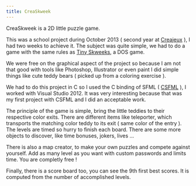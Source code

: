 ```yaml
---
title: CreaSkweek
---
```


CreaSkweek is a 2D little puzzle game.

This was a school project during October 2013 ( second year at [Creajeux](https://www.creajeux.fr/) ), I had two weeks to achieve it. The subject was quite simple, we had to do a game with the same rules as [Tiny Skweeks](https://www.youtube.com/watch?v=M2wzS3_wDQk), a DOS game.

We were free on the graphical aspect of the project so because I am not that good with tools like Photoshop, Illustrator or even paint I did simple things like cute teddy bears ( picked up from a coloring exercise ).

We had to do this project in C so I used the C binding of SFML ( [CSFML](https://www.sfml-dev.org/download/csfml/) ), I worked with Visual Studio 2012. It was very interesting because that was my first project with CSFML and I did an acceptable work.

The principle of the game is simple, bring the little teddies to their respective color exits. There are different items like teleporter, which transports the matching color teddy to its exit ( same color of the entry ). The levels are timed so hurry to finish each board. There are some more objects to discover, like time bonuses, jokers, lives …

There is also a map creator, to make your own puzzles and compete against yourself. Add as many level as you want with custom passwords and limits time. You are completly free !

Finally, there is a score board too, you can see the 9th first best scores. It is computed from the number of accomplished levels.